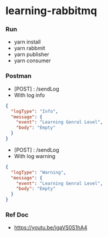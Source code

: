# learning-rabbitmq

### Run

- yarn install
- yarn rabbmit
- yarn publisher
- yarn consumer

### Postman

- [POST] : /sendLog
- With log info

```json
{
  "logType": "Info",
  "message": {
    "event": "Learning Genral Level",
    "body": "Empty"
  }
}
```

- [POST] : /sendLog
- With log warning

```json
{
  "logType": "Warning",
  "message": {
    "event": "Learning Genral Level",
    "body": "Empty"
  }
}
```

### Ref Doc

- https://youtu.be/igaVS0S1hA4

